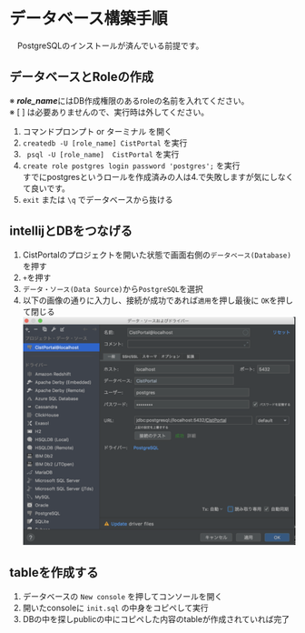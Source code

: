 # データベース構築手順
　PostgreSQLのインストールが済んでいる前提です。
## データベースとRoleの作成
※ ***role_name***にはDB作成権限のあるroleの名前を入れてください。  
※  [ ] は必要ありませんので、実行時は外してください。
1. コマンドプロンプト or ターミナル を開く
1. ` createdb -U [role_name] CistPortal `  を実行  
1. ` psql -U [role_name]  CistPortal` を実行
1. ` create role postgres login password 'postgres'; ` を実行  
すでにpostgresというロールを作成済みの人は4.で失敗しますが気にしなくて良いです。
1. ` exit ` または ` \q ` でデータベースから抜ける

## intellijとDBをつなげる
1. CistPortalのプロジェクトを開いた状態で画面右側の` データベース(Database) `を押す
1. ` + `を押す
1. ` データ・ソース(Data Source) `から` PostgreSQL `を選択
1. 以下の画像の通りに入力し、接続が成功であれば`適用`を押し最後に `OK`を押して閉じる
![image](DB接続設定.png)

## tableを作成する
1. データベースの `New console` を押してコンソールを開く
1. 開いたconsoleに `init.sql` の中身をコピペして実行
1. DBの中を探しpublicの中にコピペした内容のtableが作成されていれば完了

